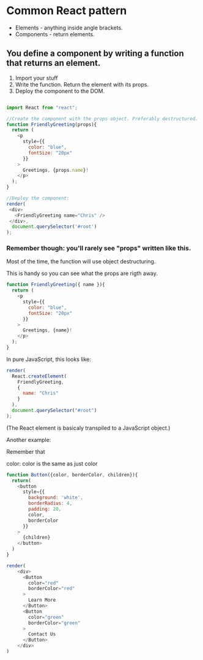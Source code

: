 # Common React pattern

* Elements - anything inside angle brackets.
* Components - return elements.

## You define a component by writing a function that returns an element.

1) Import your stuff
2) Write the function. Return the element with its props.
3) Deploy the component to the DOM.

```javascript

import React from "react";

//Create the component with the props object. Preferably destructured.
function FriendlyGreeting(props){
  return (
    <p
      style={{
        color: "blue",
        fontSize: "20px"
      }}
    >
      Greetings, {props.name}!
    </p>
  );
}

//Deploy the component:
render(
 <div>
   <FriendlyGreeting name="Chris" />
 </div>,
  document.querySelector('#root')
);

```

### Remember though: you'll rarely see "props" written like this.

Most of the time, the function will use object destructuring.

This is handy so you can see what the props are rigth away.

```javascript
function FriendlyGreeting({ name }){
  return (
    <p
      style={{
        color: "blue",
        fontSize: "20px"
      }}
    >
      Greetings, {name}!
    </p>
  );
}
```
In pure JavaScript, this looks like:

```javascript
render(
  React.createElement(
    FriendlyGreeting,
    {
      name: "Chris"
    }
  ),
  document.querySelector("#root")
);
```

(The React element is basicaly transpiled to a JavaScript object.)

Another example:

Remember that

color: color
is the same as just
color


```javascript
function Button({color, borderColor, children}){
  return(
    <button
      style={{
        background: 'white',
        borderRadius: 4,
        padding: 20,
        color,
        borderColor
      }}
    >
      {children}
    </button>
  )
}

render(
    <div>
      <Button
        color="red"
        borderColor="red"
      >
        Learn More
      </Button>
      <Button
        color="green"
        borderColor="green"
      >
        Contact Us
      </Button>
    </div>
)
```